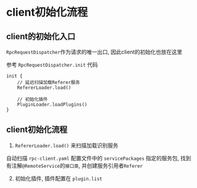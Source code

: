 # client初始化流程

## client的初始化入口

`RpcRequestDispatcher`作为请求的唯一出口, 因此client的初始化也放在这里

参考 `RpcRequestDispatcher.init` 代码

```
init {
    // 延迟扫描加载Referer服务
    RefererLoader.load()

    // 初始化插件
    PluginLoader.loadPlugins()
}
```

## client初始化流程

1. `RefererLoader.load()` 来扫描加载识别服务

自动扫描 `rpc-client.yaml` 配置文件中的 `servicePackages` 指定的服务包, 找到有注解`@RemoteService`的`接口类`, 并创建服务引用者`Referer`

2. 初始化插件, 插件配置在 `plugin.list`
